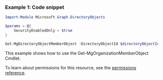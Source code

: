 ### Example 1: Code snippet

```powershellImport-Module Microsoft.Graph.DirectoryObjects

$params = @{
	SecurityEnabledOnly = $true
}

Get-MgDirectoryObjectMemberObject -DirectoryObjectId $directoryObjectId -BodyParameter $params
```
This example shows how to use the Get-MgOrganizationMemberObject Cmdlet.
To learn about permissions for this resource, see the [permissions reference](/graph/permissions-reference).

